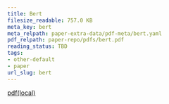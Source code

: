 ```yaml
---
title: Bert
filesize_readable: 757.0 KB
meta_key: bert
meta_relpath: paper-extra-data/pdf-meta/bert.yaml
pdf_relpath: paper-repo/pdfs/bert.pdf
reading_status: TBD
tags:
- other-default
- paper
url_slug: bert
---
```


[pdf(local)](../../paper-repo/pdfs/bert.pdf)
